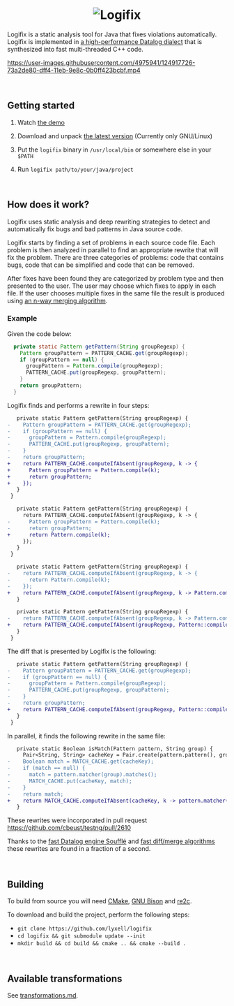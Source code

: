 <h1 align="center">
  <img src="https://raw.githubusercontent.com/lyxell/logifix/master/.github/logifix-logo-optimized.svg" alt="Logifix">
</h1>

Logifix is a static analysis tool for Java that fixes violations
automatically. Logifix is implemented in [a high-performance Datalog
dialect](https://github.com/souffle-lang/souffle) that is
synthesized into fast multi-threaded C++ code.

https://user-images.githubusercontent.com/4975941/124917726-73a2de80-dff4-11eb-9e8c-0b0ff423bcbf.mp4

<ul> </ul>

## Getting started

1. Watch [the demo](https://github.com/lyxell/logifix#demo)

2. Download and unpack [the latest version](https://github.com/lyxell/logifix/releases/latest) (Currently only GNU/Linux)

3. Put the `logifix` binary in `/usr/local/bin` or somewhere else
   in your `$PATH`

4. Run `logifix path/to/your/java/project`

<ul> </ul>

## How does it work?

Logifix uses static analysis and deep rewriting strategies to
detect and automatically fix bugs and bad patterns in Java source
code. 

Logifix starts by finding a set of problems in each source code
file. Each problem is then analyzed in parallel to find an
appropriate rewrite that will fix the problem. There are three
categories of problems: code that contains bugs, code that can be
simplified and code that can be removed.

After fixes have been found they are categorized by problem type
and then presented to the user. The user may choose which fixes
to apply in each file. If the user chooses multiple fixes in the
same file the result is produced using [an n-way merging
algorithm](https://github.com/lyxell/nway).

### Example

Given the code below:

```java
  private static Pattern getPattern(String groupRegexp) {
    Pattern groupPattern = PATTERN_CACHE.get(groupRegexp);
    if (groupPattern == null) {
      groupPattern = Pattern.compile(groupRegexp);
      PATTERN_CACHE.put(groupRegexp, groupPattern);
    }
    return groupPattern;
  }
```

Logifix finds and performs a rewrite in four steps:

```diff
   private static Pattern getPattern(String groupRegexp) {
-    Pattern groupPattern = PATTERN_CACHE.get(groupRegexp);
-    if (groupPattern == null) {
-      groupPattern = Pattern.compile(groupRegexp);
-      PATTERN_CACHE.put(groupRegexp, groupPattern);
-    }
-    return groupPattern;
+    return PATTERN_CACHE.computeIfAbsent(groupRegexp, k -> {
+      Pattern groupPattern = Pattern.compile(k);
+      return groupPattern;
+    });
   }
 }
```

```diff
   private static Pattern getPattern(String groupRegexp) {
     return PATTERN_CACHE.computeIfAbsent(groupRegexp, k -> {
-      Pattern groupPattern = Pattern.compile(k);
-      return groupPattern;
+      return Pattern.compile(k);
     });
   }
 }
```

```diff
   private static Pattern getPattern(String groupRegexp) {
-    return PATTERN_CACHE.computeIfAbsent(groupRegexp, k -> {
-      return Pattern.compile(k);
-    });
+    return PATTERN_CACHE.computeIfAbsent(groupRegexp, k -> Pattern.compile(k));
   }
```

```diff
   private static Pattern getPattern(String groupRegexp) {
-    return PATTERN_CACHE.computeIfAbsent(groupRegexp, k -> Pattern.compile(k));
+    return PATTERN_CACHE.computeIfAbsent(groupRegexp, Pattern::compile);
   }
 }
```

The diff that is presented by Logifix is the following:

```diff
   private static Pattern getPattern(String groupRegexp) {
-    Pattern groupPattern = PATTERN_CACHE.get(groupRegexp);
-    if (groupPattern == null) {
-      groupPattern = Pattern.compile(groupRegexp);
-      PATTERN_CACHE.put(groupRegexp, groupPattern);
-    }
-    return groupPattern;
+    return PATTERN_CACHE.computeIfAbsent(groupRegexp, Pattern::compile);
   }
 }
```

In parallel, it finds the following rewrite in the same file:

```diff
   private static Boolean isMatch(Pattern pattern, String group) {
     Pair<String, String> cacheKey = Pair.create(pattern.pattern(), group);
-    Boolean match = MATCH_CACHE.get(cacheKey);
-    if (match == null) {
-      match = pattern.matcher(group).matches();
-      MATCH_CACHE.put(cacheKey, match);
-    }
-    return match;
+    return MATCH_CACHE.computeIfAbsent(cacheKey, k -> pattern.matcher(group).matches());
   }
```

These rewrites were incorporated in pull request
https://github.com/cbeust/testng/pull/2610

Thanks to the [fast Datalog engine
Soufflé](https://github.com/souffle-lang/souffle) and [fast
diff/merge algorithms](https://github.com/lyxell/nway) these
rewrites are found in a fraction of a second.

<ul> </ul>

## Building

To build from source you will need [CMake](https://cmake.org/), [GNU Bison](https://www.gnu.org/software/bison/) and [re2c](https://re2c.org/).

To download and build the project, perform the following steps:

* `git clone https://github.com/lyxell/logifix`
* `cd logifix && git submodule update --init`
* `mkdir build && cd build && cmake .. && cmake --build .`

<ul> </ul>

## Available transformations

See [transformations.md](./transformations.md).

